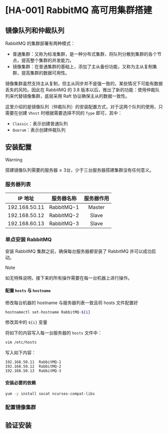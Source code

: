 # [HA-001] RabbitMQ 高可用集群搭建

## 镜像队列和仲裁队列

RabbitMQ 的集群部署有两种模式：

- 普通集群：又称为标准集群，是一种分布式集群，将队列分散到集群的各个节点，提高整个集群的并发能力。
- 镜像集群：在普通集群的基础上，添加了主从备份功能，又称为主从复制集群，提高集群的数据可用性。

镜像集群虽然支持主从复制，但主从同步并不是强一致的，某些情况下可能有数据丢失的风险。因此在 RabbitMQ 的 3.8 版本以后，推出了新的功能：使用仲裁队列来代替镜像集群，底层采用 Raft 协议确保主从的数据一致性。

这里介绍的是镜像队列（仲裁队列）的安装配置方式，对于这两个队列的使用，只需要在创建 `Vhost` 时根据需要选择不同的 `Type` 即可，其中：

- `Classic`：表示创建普通队列
- `Quorum`：表示创建仲裁队列

## 安装配置

> [!WARNING]
>
> $\text{搭建镜像队列需要的服务器} \geq  3 \text{台，少于三台服务器搭建集群没有任何意义。}$

### 服务器列表

|    IP 地址     |  服务器名称  | 服务器作用 |
| :-----------: | :--------: | :-------: |
| 192.168.50.11 | RabbitMQ-1 |  Master   |
| 192.168.50.12 | RabbitMQ-2 |   Slave   |
| 192.168.60.13 | RabbitMQ-3 |   Slave   |

### 单点安装 RabbitMQ

安装 RabbitMQ 集群之前，确保每台服务器都安装了 RabbitMQ 并可以成功启动。

> [!NOTE]
>
> 如无特殊说明，接下来的所有操作需要在每一台机器上进行操作。

#### 配置 `hosts` 与 `hostname`

修改每台机器的 hostname 与服务器列表一致且将 hosts 文件配置好

```bash
hostnamectl set-hostname RabbitMQ-${i}
```

修改其中的 `${i}` 变量

将如下的内容写入每一台服务器的 `hosts` 文件中：

```bash
vim /etc/hosts
```

写入如下内容：

```text
192.168.50.11  RabbitMQ-1
192.168.50.12  RabbitMQ-2
192.168.50.13  RabbitMQ-3
```

#### 安装必要的依赖

```bash
yum -y install socat ncurses-compat-libs
```


### 配置镜像集群



## 验证安装